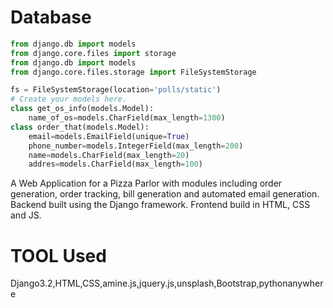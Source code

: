   
# Database
```python
from django.db import models
from django.core.files import storage
from django.db import models
from django.core.files.storage import FileSystemStorage

fs = FileSystemStorage(location='polls/static')
# Create your models here.
class get_os_info(models.Model):
    name_of_os=models.CharField(max_length=1300)
class order_that(models.Model):
    email=models.EmailField(unique=True)
    phone_number=models.IntegerField(max_length=200)
    name=models.CharField(max_length=20)
    addres=models.CharField(max_length=100)
```

A Web Application for a Pizza Parlor with modules including order generation, order tracking, bill generation and automated email generation. Backend built using the Django framework. Frontend build in HTML, CSS and JS.

# TOOL Used   
 Django3.2,HTML,CSS,amine.js,jquery.js,unsplash,Bootstrap,pythonanywhere


